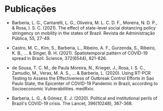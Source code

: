 # Publicações


* Barberia, L. G., Cantarelli, L. G., Oliveira, M. L. C. D. F., Moreira, N. D. P., & Rosa, I. S. C. (2021). The effect of state-level social distancing policy stringency on mobility in the states of Brazil. Revista de Administração Pública, 55, 27-49. 

* Castro, M. C., Kim, S., Barberia, L., Ribeiro, A. F., Gurzenda, S., Ribeiro, K. B., ... & Singer, B. H. (2021). Spatiotemporal pattern of COVID-19 spread in Brazil. Science, 372(6544), 821-826.

* de Sousa, T. C. M., de Paula Moreira, N., Krieger, J., Rosa, I. S. C., Zamudio, M., Veras, M. A. S., ... & Barberia, L. (2020). Using RT-PCR Testing to Assess the Effectiveness of Outbreak Control Efforts in Sao Paulo State, the Epicenter of COVID-19 Pandemic in Brazil, according to Socioeconomic Vulnerabilities. medRxiv.

* Barberia, L. G., & Gómez, E. J. (2020). Political and institutional perils of Brazil's COVID-19 crisis. The Lancet, 396(10248), 367-368.
